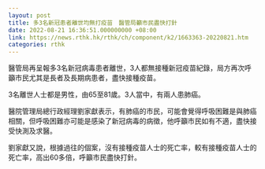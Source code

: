 ```yaml
---
layout: post
title: 多3名新冠患者離世均無打疫苗　醫管局籲市民盡快打針
date: 2022-08-21 16:36:51.000000000 +08:00
link: https://news.rthk.hk/rthk/ch/component/k2/1663363-20220821.htm
categories: rthk
---
```


醫管局再呈報多3名新冠病毒患者離世，3人都無接種新冠疫苗紀錄，局方再次呼籲市民尤其是長者及長期病患者，盡快接種疫苗。

3名離世人士都是男性，由65至81歲。3人當中，有兩人患肺癌。

醫院管理局總行政經理劉家獻表示，有肺癌的市民，可能會覺得呼吸困難是與肺癌相關，但呼吸困難亦可能是感染了新冠病毒的病徵，他呼籲市民如有不適，盡快接受快測及求醫。

劉家獻又說，根據過往的個案，沒有接種疫苗人士的死亡率，較有接種疫苗人士的死亡率，高出60多倍，呼籲市民盡快打針。
